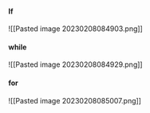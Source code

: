 #### If
![[Pasted image 20230208084903.png]]

#### while
![[Pasted image 20230208084929.png]]

#### for
![[Pasted image 20230208085007.png]]
